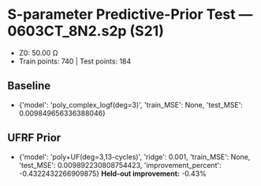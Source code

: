 # S-parameter Predictive-Prior Test — 0603CT_8N2.s2p (S21)
- Z0: 50.00 Ω
- Train points: 740  |  Test points: 184

## Baseline
- {'model': 'poly_complex_logf(deg=3)', 'train_MSE': None, 'test_MSE': 0.009849656336388046}

## UFRF Prior
- {'model': 'poly+UF(deg=3,13-cycles)', 'ridge': 0.001, 'train_MSE': None, 'test_MSE': 0.009892230808754423, 'improvement_percent': -0.4322432266909875}
**Held-out improvement:** -0.43%
